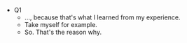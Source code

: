 * Q1
	* ..., because that's what I learned from my experience.
	* Take myself for example.
	* So. That's the reason why.